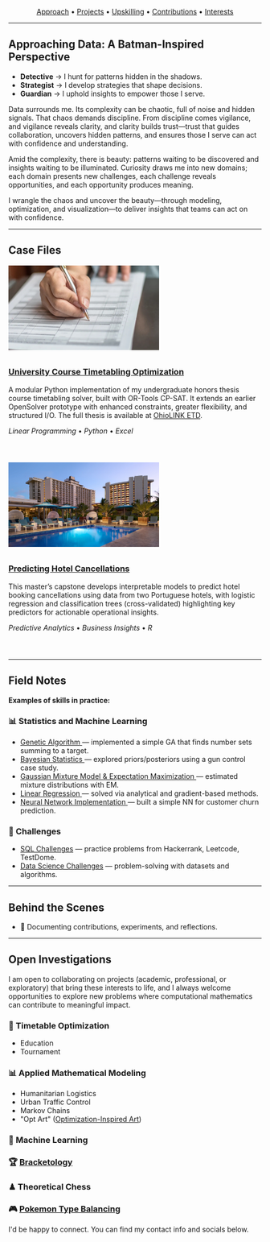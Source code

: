 <p align="center">
  <a href="#approaching-data-a-batman-inspired-perspective">Approach</a> • 
  <a href="#case-files">Projects</a> • 
  <a href="#field-notes">Upskilling</a> • 
  <a href="#behind-the-scenes">Contributions</a> • 
  <a href="#open-investigations">Interests</a>
</p>

<hr>

<section>
  <h2 id="approaching-data-a-batman-inspired-perspective">Approaching Data: A Batman-Inspired Perspective</h2>

  <ul>
    <li><strong>Detective</strong> &rarr; I hunt for patterns hidden in the shadows.</li>
    <li><strong>Strategist</strong> &rarr; I develop strategies that shape decisions.</li>
    <li><strong>Guardian</strong> &rarr; I uphold insights to empower those I serve.</li>
  </ul>

  <p>
    Data surrounds me. Its complexity can be chaotic, full of noise and hidden signals.
    That chaos demands discipline. From discipline comes vigilance, and vigilance reveals
    clarity, and clarity builds trust—trust that guides collaboration, uncovers hidden
    patterns, and ensures those I serve can act with confidence and understanding.
  </p>

  <p>
    Amid the complexity, there is beauty: patterns waiting to be discovered and insights
    waiting to be illuminated. Curiosity draws me into new domains; each domain presents
    new challenges, each challenge reveals opportunities, and each opportunity produces
    meaning.
  </p>

  <p>
    I wrangle the chaos and uncover the beauty—through modeling, optimization, and
    visualization—to deliver insights that teams can act on with confidence.
  </p>
</section>

<hr>

<section>
  <h2 id="case-files">Case Files</h2>

  <article style="display:flex; flex-wrap:wrap; align-items:flex-start; margin-bottom:40px;">
    <img src="/Images/Portfolio_Projects_UCT.jpg" 
         alt="UCT Image Preview"
         style="width:300px; max-width:100%; flex-shrink:0; margin-right:15px; margin-bottom:10px;" />

  <div style="flex:1 1 300px; min-width:300px;">
    <h3>
      <a href="https://github.com/acalderhead/university-course-timetabling">
        University Course Timetabling Optimization
      </a>
    </h3>
    <p>
      A modular Python implementation of my undergraduate honors thesis course timetabling solver, 
      built with OR-Tools CP-SAT. It extends an earlier OpenSolver prototype with enhanced constraints, 
      greater flexibility, and structured I/O. The full thesis is available at 
      <a href="http://rave.ohiolink.edu/etdc/view?acc_num=ma1715693054143423">OhioLINK ETD</a>.
    </p>
    <p><em>Linear Programming</em> • <em>Python</em> • <em>Excel</em></p>
  </div>
  </article>

  <article style="display:flex; flex-wrap:wrap; align-items:flex-start; margin-bottom:40px;">
    <img src="/Images/Portfolio_Projects_PHC.jpg" 
         alt="PHC Image Preview"
         style="width:300px; max-width:100%; flex-shrink:0; margin-right:15px; margin-bottom:10px;" />

  <div style="flex:1 1 300px; min-width:300px;">
    <h3>
      <a href="https://github.com/acalderhead/predicting-hotel-cancellations">
        Predicting Hotel Cancellations
      </a>
    </h3>
    <p>
      This master’s capstone develops interpretable models to predict hotel booking cancellations 
      using data from two Portuguese hotels, with logistic regression and classification trees 
      (cross-validated) highlighting key predictors for actionable operational insights.
    </p>
    <p><em>Predictive Analytics</em> • <em>Business Insights</em> • <em>R</em></p>
  </div>
  </article>
</section>

<hr>

<section>
  <h2 id="field-notes">Field Notes</h2>
  <p><strong>Examples of skills in practice:</strong></p>

  <h3>📊 Statistics and Machine Learning</h3>
  <ul>
    <li>
      <a href="https://github.com/archd3sai/Statistical-Methods/blob/master/genetic-algorithm.ipynb">
        Genetic Algorithm
      </a> — implemented a simple GA that finds number sets summing to a target.
    </li>
    <li>
      <a href="https://github.com/archd3sai/Statistical-Methods/blob/master/Bayesian%20Statistics.ipynb">
        Bayesian Statistics
      </a> — explored priors/posteriors using a gun control case study.
    </li>
    <li>
      <a href="https://github.com/archd3sai/Statistical-Methods/blob/master/GMM-EM.ipynb">
        Gaussian Mixture Model & Expectation Maximization
      </a> — estimated mixture distributions with EM.
    </li>
    <li>
      <a href="https://github.com/archd3sai/Statistical-Methods/blob/master/Linear%20Regression.ipynb">
        Linear Regression
      </a> — solved via analytical and gradient-based methods.
    </li>
    <li>
      <a href="https://github.com/archd3sai/Statistical-Methods/blob/master/NN%20Implementation.ipynb">
        Neural Network Implementation
      </a> — built a simple NN for customer churn prediction.
    </li>
  </ul>

  <h3>🧩 Challenges</h3>
  <ul>
    <li><a href="https://github.com/archd3sai/SQL">SQL Challenges</a> — practice problems from Hackerrank, Leetcode, TestDome.</li>
    <li><a href="https://github.com/archd3sai/DS-Challenges">Data Science Challenges</a> — problem-solving with datasets and algorithms.</li>
  </ul>
</section>

<hr>

<section>
  <h2 id="behind-the-scenes">Behind the Scenes</h2>
  <ul>
    <li>📝 Documenting contributions, experiments, and reflections.</li>
  </ul>
</section>

<hr>

<section>
  <h2 id="open-investigations">Open Investigations</h2>

  <p>
    I am open to collaborating on projects (academic, professional, or exploratory) 
    that bring these interests to life, and I always welcome opportunities to 
    explore new problems where computational mathematics can contribute to meaningful impact.
  </p>

  <h3>📅 Timetable Optimization</h3>
  <ul>
    <li>Education</li>
    <li>Tournament</li>
  </ul>
  <h3>📊 Applied Mathematical Modeling</h3>
  <ul>
    <li>Humanitarian Logistics</li>
    <li>Urban Traffic Control</li>
    <li>Markov Chains</li>
    <li>"Opt Art" (<a href="https://www.jstor.org/stable/j.ctvh8qxtt">Optimization-Inspired Art</a>)</li>
  </ul>
  <h3>🤖 Machine Learning</h3>
  <h3>🏆 <a href="https://www.researchgate.net/publication/228435078_Bracketology_How_can_math_help">Bracketology</a></h3>
  <h3>♟ Theoretical Chess</h3>
  <h3>🎮 <a href="https://www.youtube.com/watch?v=f4OY4qhCI04">Pokemon Type Balancing</a></h3>

  <p>
    I'd be happy to connect. You can find my contact info and socials below.
  </p>
</section>

